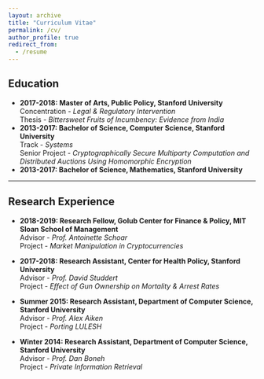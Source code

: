 ```yaml
---
layout: archive
title: "Curriculum Vitae"
permalink: /cv/
author_profile: true
redirect_from:
  - /resume
---
```


Education
---------

* **2017-2018: Master of Arts, Public Policy, Stanford University**  
	Concentration - _Legal & Regulatory Intervention_  
	Thesis - _Bittersweet Fruits of Incumbency: Evidence from India_  
* **2013-2017: Bachelor of Science, Computer Science, Stanford University**  
	Track - _Systems_  
	Senior Project - _Cryptographically Secure Multiparty Computation and Distributed Auctions Using Homomorphic Encryption_    
* **2013-2017: Bachelor of Science, Mathematics, Stanford University**  

- - -

Research Experience
-------------------

* **2018-2019: Research Fellow, Golub Center for Finance & Policy, MIT Sloan School of Management**  
	Advisor - _Prof. Antoinette Schoar_  
	Project - _Market Manipulation in Cryptocurrencies_  
	
* **2017-2018: Research Assistant, Center for Health Policy, Stanford University**  
	Advisor - _Prof. David Studdert_  
	Project - _Effect of Gun Ownership on Mortality & Arrest Rates_  
	
* **Summer 2015: Research Assistant, Department of Computer Science, Stanford University**  
	Advisor - _Prof. Alex Aiken_  
	Project - _Porting LULESH_  

* **Winter 2014: Research Assistant, Department of Computer Science, Stanford University**  
	Advisor - _Prof. Dan Boneh_  
	Project - _Private Information Retrieval_  